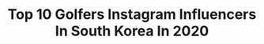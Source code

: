 ---
title: Top 10 Golfers Instagram Influencers In South Korea In 2020
description: >-
  Find top golfers Instagram influencers in South Korea in 2020. Most popular hashtags: #golf #golffashion #golfswing #golflessons.
platform: Instagram
profiles:
  - username: "hyang2golf"
    fullname: >-
      이미향 Mi Hyang Lee 🏌️‍♀️ 가온누리
    location: "South Korea"
    followers: 12819
    engagement: 752
    commentsToLikes: 0.036999
    id: ck5c4llgd1ln00i11wzmk5g7z
    verified: true
    hashtags: "#15, #lasttournamentoftheyear, #lpga, #eat4earth"
  - username: "heeyounglpga"
    fullname: >-
      Heeyoung(HY)Park 박희영
    location: "South Korea"
    followers: 17513
    engagement: 413
    commentsToLikes: 0.044658
    id: ck6ucbykwep6v0j7106d4gmwp
    verified: true
    hashtags: "#timetobeyourself, #vicopen, #lpgatour, #jessicagomes"
  - username: "kyohee_pro"
    fullname: >-
      박교희
    location: "South Korea"
    followers: 46194
    engagement: 393
    commentsToLikes: 0.025863
    id: ck0w3kqebtwj40i19vy5m6ff1
    verified: false
    hashtags: "#sports, #sportlife, #sportsgirl, #korea"
  - username: "jin_starrr"
    fullname: >-
      이수진
    location: "South Korea"
    followers: 36896
    engagement: 306
    commentsToLikes: 0.036009
    id: ck14gzow17thx0i19lcuisciy
    verified: false
    hashtags: "#hookorslice, #gv80, #genesis, #genesisgv80"
  - username: "jjua._.ibeauty"
    fullname: >-
      아이쥬아ღ
    location: "South Korea"
    followers: 28890
    engagement: 246
    commentsToLikes: 0.047656
    id: ck6uidakgeeuh0j71p43y695e
    verified: false
    hashtags: "#hbd, #genesisgv80, #gv80, #footjoygolf"
  - username: "jineee_1"
    fullname: >-
      박진이 KLPGA_프로골퍼⛳️
    location: "South Korea"
    followers: 24775
    engagement: 348
    commentsToLikes: 0.024083
    id: ck5c4lsyt1m3k0i118kfawtby
    verified: false
    hashtags: "#adidasgolf, #pinggolfwear, #sbs, #pinggolf"
  - username: "her8105"
    fullname: >-
      허은지  eun.ji.Her
    location: "South Korea"
    followers: 56015
    engagement: 196
    commentsToLikes: 0.021211
    id: ck8t7i5tigw700j788hl62rnk
    verified: false
    hashtags: "#golfswag, #goodmorning, #golflife, #instagolf"
  - username: "imjidong"
    fullname: >-
      임선수♡
    location: "South Korea"
    followers: 43759
    engagement: 230
    commentsToLikes: 0.016608
    id: ck8t8znqymeyj0j78cbxmbsf8
    verified: false
    hashtags: "#vaiodex, #selmo, #epon, #golfswing"
  - username: "kimi_goon"
    fullname: >-
      기미군 KPGA Pro Golfer
    location: "South Korea"
    followers: 8269
    engagement: 452
    commentsToLikes: 0.022406
    id: ck6uid9eeeemp0j71kkr51jok
    verified: false
    hashtags: "#golf, #golfstagram, #pinggolf, #volvik"
  - username: "a_yeonkim"
    fullname: >-
      김아이언
    location: "South Korea"
    followers: 8057
    engagement: 509
    commentsToLikes: 0.020579
    id: ck6uid8wdeekj0j715v0amsyb
    verified: false
    hashtags: "#golffashion, #youtube, #yellow, #klga"
---
